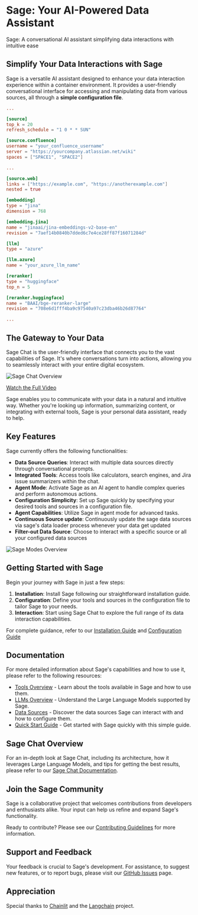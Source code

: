 # Sage: Your AI-Powered Data Assistant

Sage: A conversational AI assistant simplifying data interactions with intuitive ease

## Simplify Your Data Interactions with Sage

Sage is a versatile AI assistant designed to enhance your data interaction experience within a container environment. It provides a user-friendly conversational interface for accessing and manipulating data from various sources, all through a **simple configuration file**.

```toml
...

[source]
top_k = 20
refresh_schedule = "1 0 * * SUN"

[source.confluence]
username = "your_confluence_username"
server = "https://yourcompany.atlassian.net/wiki"
spaces = ["SPACE1", "SPACE2"]

...

[source.web]
links = ["https://example.com", "https://anotherexample.com"]
nested = true

[embedding]
type = "jina"
dimension = 768

[embedding.jina]
name = "jinaai/jina-embeddings-v2-base-en"
revision = "7aef14b0840b7dded6c7e4ce28ff87f16071284d"

[llm]
type = "azure"

[llm.azure]
name = "your_azure_llm_name"

[reranker]
type = "huggingface"
top_n = 5

[reranker.huggingface]
name = "BAAI/bge-reranker-large"
revision = "708e6d1fff4ba9c97540a97c23dba46b26d87764"

...
```

## The Gateway to Your Data

Sage Chat is the user-friendly interface that connects you to the vast capabilities of Sage. It's where conversations turn into actions, allowing you to seamlessly interact with your entire digital ecosystem.

![Sage Chat Overview](docs/basic_sage_chat.gif "Experience Sage Chat")

[Watch the Full Video](https://www.youtube.com/watch?v=gGQecCWPMLs)

Sage enables you to communicate with your data in a natural and intuitive way. Whether you're looking up information, summarizing content, or integrating with external tools, Sage is your personal data assistant, ready to help.

## Key Features

Sage currently offers the following functionalities:

- **Data Source Queries**: Interact with multiple data sources directly through conversational prompts.
- **Integrated Tools**: Access tools like calculators, search engines, and Jira issue summarizers within the chat.
- **Agent Mode**: Activate Sage as an AI agent to handle complex queries and perform autonomous actions.
- **Configuration Simplicity**: Set up Sage quickly by specifying your desired tools and sources in a configuration file.
- **Agent Capabilities**: Utilize Sage in agent mode for advanced tasks.
- **Continuous Source update**: Continuously update the sage data sources via sage's data loader process whenever your data get updated
- **Filter-out Data Source**: Choose to interact with a specific source or all your configured data sources

![Sage Modes Overview](docs/sage_other_modes.gif "Sage in various modes")

## Getting Started with Sage

Begin your journey with Sage in just a few steps:

1. **Installation**: Install Sage following our straightforward installation guide.
2. **Configuration**: Define your tools and sources in the configuration file to tailor Sage to your needs.
3. **Interaction**: Start using Sage Chat to explore the full range of its data interaction capabilities.

For complete guidance, refer to our [Installation Guide](docs/installation.md) and [Configuration Guide](docs/configuration.md)

## Documentation

For more detailed information about Sage's capabilities and how to use it, please refer to the following resources:

- [Tools Overview](docs/tools.md) - Learn about the tools available in Sage and how to use them.
- [LLMs Overview](docs/llms.md) - Understand the Large Language Models supported by Sage.
- [Data Sources](docs/sources.md) - Discover the data sources Sage can interact with and how to configure them.
- [Quick Start Guide](docs/quick_start.md) - Get started with Sage quickly with this simple guide.

## Sage Chat Overview

For an in-depth look at Sage Chat, including its architecture, how it leverages Large Language Models, and tips for getting the best results, please refer to our [Sage Chat Documentation](docs/sage_chat_overview.md).

## Join the Sage Community

Sage is a collaborative project that welcomes contributions from developers and enthusiasts alike. Your input can help us refine and expand Sage's functionality.

Ready to contribute? Please see our [Contributing Guidelines](CONTRIBUTING.md) for more information.

## Support and Feedback

Your feedback is crucial to Sage's development. For assistance, to suggest new features, or to report bugs, please visit our [GitHub Issues](https://github.com/thehapyone/sage/issues) page.

## Appreciation

Special thanks to [Chainlit](https://github.com/Chainlit/chainlit) and the [Langchain](https://github.com/langchain-ai/langchain) project.

